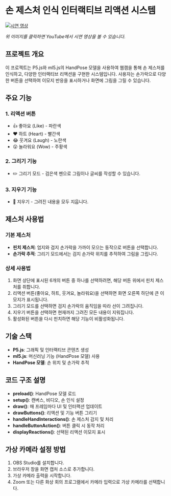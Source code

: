 # 손 제스처 인식 인터랙티브 리액션 시스템

[![시연 영상](https://img.youtube.com/vi/YLjm_FKe7V4/0.jpg)](https://www.youtube.com/watch?v=YLjm_FKe7V4)

*위 이미지를 클릭하면 YouTube에서 시연 영상을 볼 수 있습니다.*

## 프로젝트 개요

이 프로젝트는 P5.js와 ml5.js의 HandPose 모델을 사용하여 웹캠을 통해 손 제스처를 인식하고, 다양한 인터랙티브 리액션을 구현한 시스템입니다. 사용자는 손가락으로 다양한 버튼을 선택하여 이모지 반응을 표시하거나 화면에 그림을 그릴 수 있습니다.

## 주요 기능

### 1. 리액션 버튼
- 👍 좋아요 (Like) - 파란색
- ❤️ 하트 (Heart) - 빨간색
- 😂 웃겨요 (Laugh) - 노란색
- 😮 놀라워요 (Wow) - 주황색

### 2. 그리기 기능
- ✏️ 그리기 모드 - 검은색 펜으로 그림이나 글씨를 작성할 수 있습니다.

### 3. 지우기 기능
- 🧽 지우기 - 그려진 내용을 모두 지웁니다.

## 제스처 사용법

### 기본 제스처
- **핀치 제스처**: 엄지와 검지 손가락을 가까이 모으는 동작으로 버튼을 선택합니다.
- **손가락 추적**: 그리기 모드에서는 검지 손가락 위치를 추적하여 그림을 그립니다.

### 상세 사용법
1. 화면 상단에 표시된 6개의 버튼 중 하나를 선택하려면, 해당 버튼 위에서 핀치 제스처를 취합니다.
2. 리액션 버튼(좋아요, 하트, 웃겨요, 놀라워요)을 선택하면 화면 오른쪽 하단에 큰 이모지가 표시됩니다.
3. 그리기 모드를 선택하면 검지 손가락의 움직임을 따라 선이 그려집니다.
4. 지우기 버튼을 선택하면 현재까지 그려진 모든 내용이 지워집니다.
5. 활성화된 버튼을 다시 핀치하면 해당 기능이 비활성화됩니다.

## 기술 스택

- **P5.js**: 그래픽 및 인터랙티브 콘텐츠 생성
- **ml5.js**: 머신러닝 기능 (HandPose 모델) 사용
- **HandPose 모델**: 손 위치 및 손가락 추적

## 코드 구조 설명

- **preload()**: HandPose 모델 로드
- **setup()**: 캔버스, 비디오, 손 인식 설정
- **draw()**: 매 프레임마다 UI 및 인터랙션 업데이트
- **drawButtons()**: 리액션 및 기능 버튼 그리기
- **handleHandInteractions()**: 손 제스처 감지 및 처리
- **handleButtonAction()**: 버튼 클릭 시 동작 처리
- **displayReactions()**: 선택된 리액션 이모지 표시

## 가상 카메라 설정 방법

1. OBS Studio를 설치합니다.
2. 브라우저 창을 화면 캡처 소스로 추가합니다.
3. 가상 카메라 출력을 시작합니다.
4. Zoom 또는 다른 화상 회의 프로그램에서 카메라 입력으로 가상 카메라를 선택합니다.